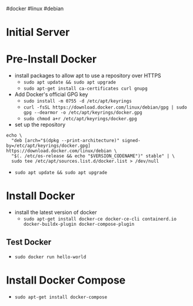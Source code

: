 #docker #linux #debian 
# Initial Server

# Pre-Install Docker
-  install packages to allow apt to use a repository over HTTPS
	- `sudo apt update && sudo apt upgrade`
	- `sudo apt-get install ca-certificates curl gnupg`
- Add Docker's official GPG key
	- `sudo install -m 0755 -d /etc/apt/keyrings`
	- `curl -fsSL https://download.docker.com/linux/debian/gpg | sudo gpg --dearmor -o /etc/apt/keyrings/docker.gpg`
	- `sudo chmod a+r /etc/apt/keyrings/docker.gpg`
- set up the repository
```
echo \
  "deb [arch="$(dpkg --print-architecture)" signed-by=/etc/apt/keyrings/docker.gpg] https://download.docker.com/linux/debian \
  "$(. /etc/os-release && echo "$VERSION_CODENAME")" stable" | \
  sudo tee /etc/apt/sources.list.d/docker.list > /dev/null
```
- `sudo apt update && sudo apt upgrade`

# Install Docker
- install the latest version of docker
	- `sudo apt-get install docker-ce docker-ce-cli containerd.io docker-buildx-plugin docker-compose-plugin`

## Test Docker
- `sudo docker run hello-world`

# Install Docker Compose
- `sudo apt-get install docker-compose`